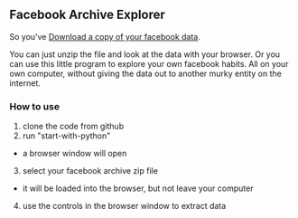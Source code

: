 ## Facebook Archive Explorer

So you've [Download a copy of your facebook data](https://www.facebook.com/settings).

You can just unzip the file and look at the data with your browser.
Or you can use this little program to explore your own facebook habits.
All on your own computer, without giving the data out to another murky
entity on the internet.

### How to use

1. clone the code from github
2. run "start-with-python"
  * a browser window will open
3. select your facebook archive zip file
  * it will be loaded into the browser, but not leave your computer
4. use the controls in the browser window to extract data
